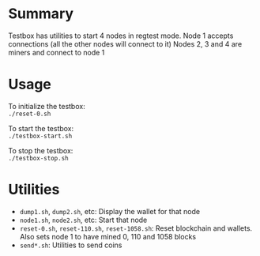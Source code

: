 # Summary
Testbox has utilities to start 4 nodes in regtest mode.
Node 1 accepts connections (all the other nodes will connect to it)
Nodes 2, 3 and 4 are miners and connect to node 1

# Usage
To initialize the testbox:  
`./reset-0.sh`

To start the testbox:  
`./testbox-start.sh`

To stop the testbox:  
`./testbox-stop.sh`
 
# Utilities
* `dump1.sh`, `dump2.sh`, etc: Display the wallet for that node
* `node1.sh`, `node2.sh`, etc: Start that node
* `reset-0.sh`, `reset-110.sh`, `reset-1058.sh`: Reset blockchain and wallets. Also sets node 1 to have mined 0, 110 and 1058 blocks
* `send*.sh`: Utilities to send coins   
 
